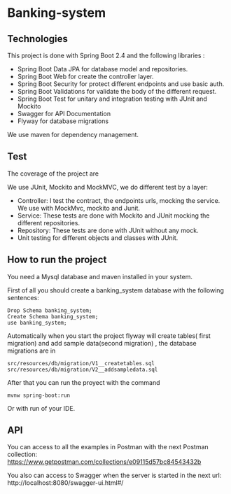 # Banking-system

## Technologies

This project is done with Spring Boot 2.4 and the following libraries :

- Spring Boot Data JPA for database model and repositories.
- Spring Boot Web for create the controller layer.
- Spring Boot Security for protect different endpoints and use basic auth.
- Spring Boot Validations for validate the body of the different request.
- Spring Boot Test for unitary and integration testing with JUnit and Mockito
- Swagger for API Documentation
- Flyway for database migrations

We use maven for dependency management.


## Test
The coverage of the project are


We use JUnit, Mockito and MockMVC, we do different test by a layer:
- Controller: I test the contract, the endpoints urls, mocking the service. We use with MockMvc, mockito and Junit.
- Service: These tests are done with Mockito and JUnit mocking the different repositories.
- Repository: These tests are done with JUnit without any mock.
- Unit testing for different objects and classes with JUnit.
  

## How to run the project
You need a Mysql database and maven installed in your system.

First of all you should create a banking_system database with the following sentences:
```
Drop Schema banking_system;
Create Schema banking_system;
use banking_system;
```
Automatically when you start the project flyway will create tables( first migration) and add sample data(second migration) , the database migrations are in
```
src/resources/db/migration/V1__createtables.sql
src/resources/db/migration/V2__addsampledata.sql
```

After that you can run the proyect with the command
```
mvnw spring-boot:run
```
Or with run of your IDE.

## API
You can access to all the examples in Postman with the next Postman collection:
https://www.getpostman.com/collections/e09115d57bc84543432b


You also can access to Swagger when the server is started in the next url:
http://localhost:8080/swagger-ui.html#/

